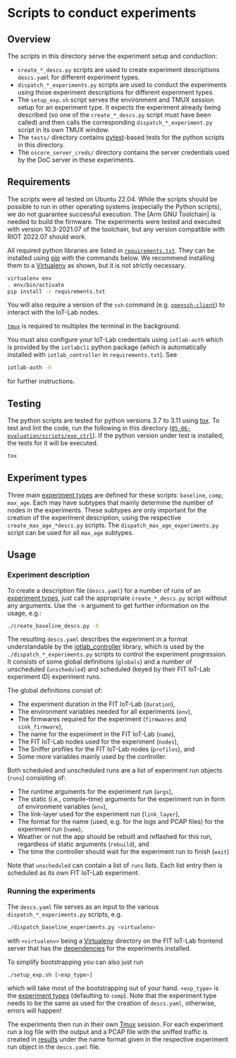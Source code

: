 # Scripts to conduct experiments

## Overview

The scripts in this directory serve the experiment setup and conduction:

- `create_*_descs.py` scripts are used to create experiment descriptions `descs.yaml` for different
  experiment types.
- `dispatch_*_experiments.py` scripts are used to conduct the experiments using those experiment
  descriptions for different experiment types.
- The `setup_exp.sh` script serves the environment and TMUX session setup for an experiment type. It
  expects the experiment already being described (so one of the `create_*_descs.py` script must have
  been called) and then calls the corresponding `dispatch_*_experiment.py` script in its own TMUX
  window.
- The `tests/` directory contains [pytest]-based tests for the python scripts in this directory.
- The `oscore_server_creds/` directory contains the server credentials used by the DoC server in
  these experiments.

## Requirements

The scripts were all tested on Ubuntu 22.04. While the scripts should be possible to run in other
operating systems (especially the Python scripts), we do not guarantee successful execution.
The [Arm GNU Toolchain] is needed to build the firmware. The experiments were tested and executed
with version 10.3-2021.07 of the toolchain, but any version compatible with RIOT 2022.07 should
work.

All required python libraries are listed in [`requirements.txt`](./requirements.txt). They can be
installed using [pip] with the commands below.
We recommend installing them to a [Virtualenv] as shown, but it is not strictly necessary.

```sh
virtualenv env
. env/bin/activate
pip install -r requirements.txt
```

You will also require a version of the `ssh` command (e.g. [`openssh-client`][OpenSSH]) to
interact with the IoT-Lab nodes.

[`tmux`][Tmux] is required to multiplex the terminal in the background.

You must also configure your IoT-Lab credentials using `iotlab-auth` which is
provided by the `iotlabcli` python package (which is automatically installed
with `iotlab_controller` in `requirements.txt`). See

```sh
iotlab-auth -h
```

for further instructions.

## Testing

The python scripts are tested for python versions 3.7 to 3.11 using [tox]. To test and lint the
code, run the following in this directory ([`05-06-evaluation/scripts/exp_ctrl`](./)). If the python
version under test is installed, the tests for it will be executed.

```sh
tox
```

## Experiment types

Three main [experiment types] are defined for these scripts: `baseline`, `comp`, `max_age`.
Each may have subtypes that mainly determine the number of nodes in the experiments.
These subtypes are only important for the creation of the experiment description, using the
respective `create_max_age_*descs.py` scripts. The `dispatch_max_age_experiments.py` script can be
used for all `max_age` subtypes.

## Usage

### Experiment description
To create a description file (`descs.yaml`) for a number of runs of an [experiment types], just call
the appropriate `create_*_descs.py` script without any arguments. Use the `-h` argument to get
further information on the usage, e.g.:

```sh
./create_baseline_descs.py -h
```

The resulting `descs.yaml` describes the experiment in a format understandable by the
[iotlab_controller] library, which is used by the `./dispatch_*_experiments.py` scripts to control
the experiment progression. It consists of some global definitions (`globals`) and a number of
unscheduled (`unscheduled`) and scheduled (keyed by their FIT IoT-Lab experiment ID) experiment
runs.

The global definitions consist of:
- The experiment duration in the FIT IoT-Lab (`duration`),
- The environment variables needed for all experiments (`env`),
- The firmwares required for the experiment (`firmwares` and `sink_firmware`),
- The name for the experiment in the FIT IoT-Lab (`name`),
- The FIT IoT-Lab nodes used for the experiment (`nodes`),
- The Sniffer profiles for the FIT IoT-Lab nodes (`profiles`), and
- Some more variables mainly used by the controller.

Both scheduled and unscheduled runs are a list of experiment run objects (`runs`) consisting of:
- The runtime arguments for the experiment run (`args`),
- The static (i.e., compile-time) arguments for the experiment run in form of environment variables
  (`env`),
- The link-layer used for the experiment run (`link_layer`),
- The format for the name (used, e.g. for the logs and PCAP files) for the experiment run (`name`),
- Weather or not the app should be rebuilt and reflashed for this run, regardless of static
  arguments (`rebuild`), and
- The time the controller should wait for the experiment run to finish (`wait`)

Note that `unscheduled` can contain a list of `runs` lists. Each list entry then is scheduled as its
own FIT IoT-Lab experiment.

### Running the experiments
The `descs.yaml` file serves as an input to the various `dispatch_*_experiments.py` scripts, e.g.

```sh
./dispatch_baseline_experiments.py <virtualenv>
```

with `<virtualenv>` being a [Virtualenv] directory on the FIT IoT-Lab frontend server that has the
[dependencies](#requirements) for the experiments installed.

To simplify bootstrapping you can also just run

```sh
./setup_exp.sh [<exp_type>]
```

which will take most of the bootstrapping out of your hand. `<exp_type>` is the [experiment types]
(defaulting to `comp`). Note that the experiment type needs to be the same as used for the creation
of `descs.yaml`, otherwise, errors will happen!

The experiments then run in their own [Tmux] session. For each experiment run a log file with the
output and a PCAP file with the sniffed traffic is created in [results](../results) under the name
format given in the respective experiment run object in the `descs.yaml` file.

[pytest]: https://pytest.org
[pip]: https://pip.pypa.io
[Virtualenv]: https://virtualenv.pypa.io
[Tmux]: https://github.com/tmux/tmux/wiki
[OpenSSH]: https://www.openssh.com/
[tox]: https://tox.wiki
[experiment types]: ../README.md#experiment-types
[DoC client]: ../../apps/requester
[forwarder/forward proxy]: ../../apps/proxy
[border router]: https://github.com/RIOT-OS/RIOT/tree/2022.07/examples/gnrc_border_router
[iotlab_controller]: https://github.com/miri64/iotlab_controller

